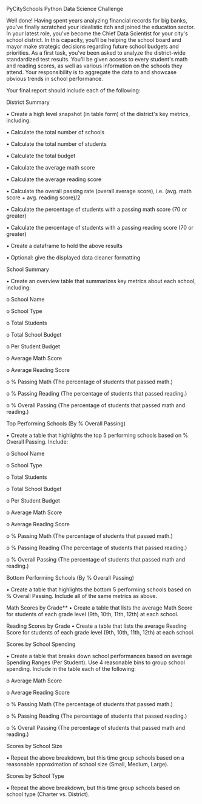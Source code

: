 PyCitySchools Python Data Science Challenge
 
Well done! Having spent years analyzing financial records for big banks, you've finally scratched your idealistic itch and joined the education sector. In your latest role, you've become the Chief Data Scientist for your city's school district. In this capacity, you'll be helping the school board and mayor make strategic decisions regarding future school budgets and priorities.
As a first task, you've been asked to analyze the district-wide standardized test results. You'll be given access to every student's math and reading scores, as well as various information on the schools they attend. Your responsibility is to aggregate the data to and showcase obvious trends in school performance.

Your final report should include each of the following:

District Summary

•	Create a high level snapshot (in table form) of the district's key metrics, including:

•	Calculate the total number of schools

•	Calculate the total number of students

•	Calculate the total budget

•	Calculate the average math score

•	Calculate the average reading score

•	Calculate the overall passing rate (overall average score), i.e. (avg. math score + avg. reading score)/2

•	Calculate the percentage of students with a passing math score (70 or greater)

•	Calculate the percentage of students with a passing reading score (70 or greater)

•	Create a dataframe to hold the above results

•	Optional: give the displayed data cleaner formatting

School Summary

•	Create an overview table that summarizes key metrics about each school, including:

o	School Name

o	School Type

o	Total Students

o	Total School Budget

o	Per Student Budget

o	Average Math Score

o	Average Reading Score

o	% Passing Math (The percentage of students that passed math.)

o	% Passing Reading (The percentage of students that passed reading.)

o	% Overall Passing (The percentage of students that passed math and reading.)

Top Performing Schools (By % Overall Passing)

•	Create a table that highlights the top 5 performing schools based on % Overall Passing. Include:

o	School Name

o	School Type

o	Total Students

o	Total School Budget

o	Per Student Budget

o	Average Math Score

o	Average Reading Score

o	% Passing Math (The percentage of students that passed math.)

o	% Passing Reading (The percentage of students that passed reading.)

o	% Overall Passing (The percentage of students that passed math and reading.)

Bottom Performing Schools (By % Overall Passing)

•	Create a table that highlights the bottom 5 performing schools based on % Overall Passing. Include all of the same metrics as above.

Math Scores by Grade**
•	Create a table that lists the average Math Score for students of each grade level (9th, 10th, 11th, 12th) at each school.

Reading Scores by Grade
•	Create a table that lists the average Reading Score for students of each grade level (9th, 10th, 11th, 12th) at each school.

Scores by School Spending

•	Create a table that breaks down school performances based on average Spending Ranges (Per Student). Use 4 reasonable bins to group school spending. Include in the table each of the following:

o	Average Math Score

o	Average Reading Score

o	% Passing Math (The percentage of students that passed math.)

o	% Passing Reading (The percentage of students that passed reading.)

o	% Overall Passing (The percentage of students that passed math and reading.)

Scores by School Size

•	Repeat the above breakdown, but this time group schools based on a reasonable approximation of school size (Small, Medium, Large).

Scores by School Type

•	Repeat the above breakdown, but this time group schools based on school type (Charter vs. District).




